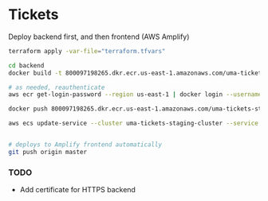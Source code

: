# Tickets

Deploy backend first, and then frontend (AWS Amplify)

```sh
terraform apply -var-file="terraform.tfvars"

cd backend
docker build -t 800097198265.dkr.ecr.us-east-1.amazonaws.com/uma-tickets-staging/backend:latest .

# as needed, reauthenticate
aws ecr get-login-password --region us-east-1 | docker login --username AWS --password-stdin 800097198265.dkr.ecr.us-east-1.amazonaws.com

docker push 800097198265.dkr.ecr.us-east-1.amazonaws.com/uma-tickets-staging/backend:latest

aws ecs update-service --cluster uma-tickets-staging-cluster --service uma-tickets-staging-backend --force-new-deployment --region us-east-1


# deploys to Amplify frontend automatically
git push origin master
```

### TODO
- Add certificate for HTTPS backend
